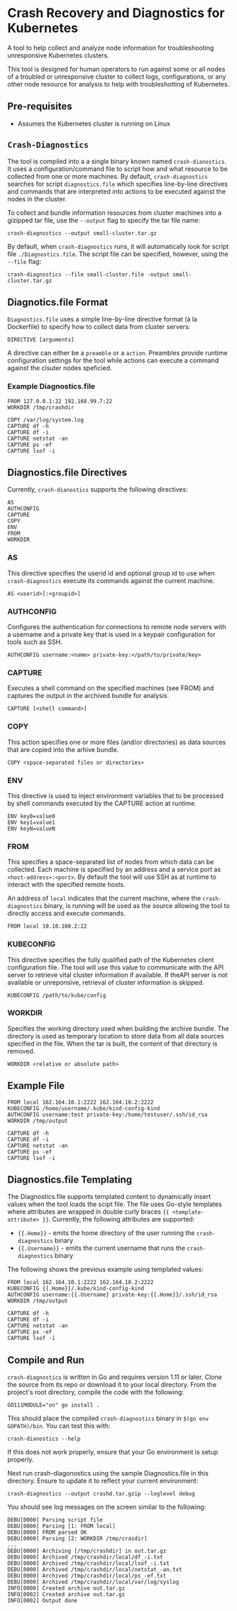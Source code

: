 # Crash Recovery and Diagnostics for Kubernetes
A tool to help collect and analyze node information for troubleshooting unresponsive Kubernetes clusters.

This tool is designed for human operators to run against some or all nodes of a troubled or unresponsive cluster to collect logs, configurations, or any other node resource for analysis to help with troubleshotting of Kubernetes.  

## Pre-requisites
 * Assumes the Kubernetes cluster is running on Linux

## `Crash-Diagnostics`
The tool is compiled into a a single binary known named `crash-dianostics`.  It uses a configuration/command file to script how and what resource to be collected from one or more machines. By default, `crash-diagnostics` searches for script `diagnostics.file` which specifies line-by-line directives and commands that are interpreted into actions to be executed against the nodes in the cluster.  

To collect and bundle information resources from cluster machines into a gizipped tar file, use the `--output` flag to specify the tar file name:

```
crash-diagnostics --output small-cluster.tar.gz
```

By default, when `crash-diagnostics` runs, it will automatically look for script file `./Diagnostics.file`.  The script file can be specified, however, using the `--file` flag:

```
crash-diagnostics --file small-cluster.file -output small-cluster.tar.gz
```

## Diagnotics.file Format
`Diagnostics.file` uses a simple line-by-line directive format (à la Dockerfile) to specify how to collect data from cluster servers:

```
DIRECTIVE [arguments]
```

A directive can either be a `preamble` or a `action`.  Preambles provide runtime configuration settings for the tool while actions can execute a command against the clsuter nodes speficied. 

### Example Diagnostics.file
```
FROM 127.0.0.1:22 192.168.99.7:22
WORKDIR /tmp/crashdir

COPY /var/log/system.log
CAPTURE df -h
CAPTURE df -i
CAPTURE netstat -an
CAPTURE ps -ef
CAPTURE lsof -i
```

## Diagnostics.file Directives
Currently, `crash-dianostics` supports the following directives:
```
AS
AUTHCONFIG
CAPTURE
COPY
ENV
FROM
WORKDIR
```

### AS
This directive specifies the userid id and optional group id to  use when `crash-diagnostics` execute its commands against the current machine.
```
AS <userid>[:<groupid>]
```

### AUTHCONFIG
Configures the authentication for connections to remote node servers with a username and a private key that is used
in a keypair configuration for tools such as SSH.

```
AUTHCONFIG username:<name> private-key:</path/to/private/key>
```

### CAPTURE
Executes a shell command on the specified machines (see FROM) and captures the output in the archived bundle for analysis.

```
CAPTURE [<shell command>]
```

### COPY
This action specifies one or more files (and/or directories) as data sources that are copied
into the arhive bundle.

```
COPY <space-separated files or directories>
```

### ENV
This directive is used to inject environment variables that to be processed by shell commands executed by the CAPTURE action at runtime.

```
ENV key0=value0
ENV key1=value1
ENV keyN=valueN
```

### FROM
This specifies a space-separated list of nodes from which data can be collected.  Each 
machine is specified by an address and a service port as `<host-address>:<port>`. By default
the tool will use SSH as at runtime to interact with the specified remote hosts.

An address of `local` indicates that the current machine, where the `crash-diagnostics` binary, 
is running will be used as the source allowing the tool to directly access and execute commands.

```
FROM local 10.10.100.2:22
```

### KUBECONFIG
This directive specifies the fully qualified path of the Kubernetes client configuration file. The
tool will use this value to communicate with the API server to retrieve vital cluster information 
if available. If theAPI server is not available or unreponsive, retrieval of cluster information is skipped.

```
KUBECONFIG /path/to/kube/config
```


### WORKDIR
Specifies the working directory used when building the archive bundle.  The
directory is  used as temporary location to store data from all data sources
specified in the file.  When the tar is built, the content of that directory
is removed.

```
WORKDIR <relative or absolute path>
```

## Example File

```
FROM local 162.164.10.1:2222 162.164.10.2:2222
KUBECONFIG /home/username/.kube/kind-config-kind
AUTHCONFIG username:test private-key:/home/testuser/.ssh/id_rsa
WORKDIR /tmp/output

CAPTURE df -h
CAPTURE df -i
CAPTURE netstat -an
CAPTURE ps -ef
CAPTURE lsof -i 
```

## Diagnostics.file Templating
The Diagnostics.file supports templated content to dynamically insert values when the tool loads the scipt file. The file
uses Go-style templates where attributes are wrapped in double curly braces `{{ <template-attribute> }}`.  Currently, the following
attributes are supported:

* `{{.Home}}` - emits the home directory of the user running the `crash-diagnostics` binary
* `{{.Username}}` - emits the current username that runs the `crash-diagnostics` binary

The following shows the previous example using templated values:

```
FROM local 162.164.10.1:2222 162.164.10.2:2222
KUBECONFIG {{.Home}}/.kube/kind-config-kind
AUTHCONFIG username:{{.Username} private-key:{{.Home}}/.ssh/id_rsa
WORKDIR /tmp/output

CAPTURE df -h
CAPTURE df -i
CAPTURE netstat -an
CAPTURE ps -ef
CAPTURE lsof -i 
```


## Compile and Run
`crash-diagnostics` is written in Go and requires version 1.11 or later.  Clone the source from its repo or download it to your local directory.  From the project's root directory, compile the code with the
following:

```
GO111MODULE="on" go install .
```

This should place the compiled `crash-diagnostics` binary in `$(go env GOPATH)/bin`.  You can test this with:
```
crash-dianostics --help
```
If this does not work properly, ensure that your Go environment is setup properly.

Next run crash-diagonostics using the sample Diagnostics.file in this directory. Ensure to update it to reflect your
current environment:

```
crash-diagnostics --output crashd.tar.gzip --loglevel debug
```

You should see log messages on the screen similar to the following:
```
DEBU[0000] Parsing script file
DEBU[0000] Parsing [1: FROM local]
DEBU[0000] FROM parsed OK
DEBU[0000] Parsing [2: WORKDIR /tmp/crasdir]
...
DEBU[0000] Archiving [/tmp/crashdir] in out.tar.gz
DEBU[0000] Archived /tmp/crashdir/local/df_-i.txt
DEBU[0000] Archived /tmp/crashdir/local/lsof_-i.txt
DEBU[0000] Archived /tmp/crashdir/local/netstat_-an.txt
DEBU[0000] Archived /tmp/crashdir/local/ps_-ef.txt
DEBU[0000] Archived /tmp/crashdir/local/var/log/syslog
INFO[0000] Created archive out.tar.gz
INFO[0002] Created archive out.tar.gz
INFO[0002] Output done
```
